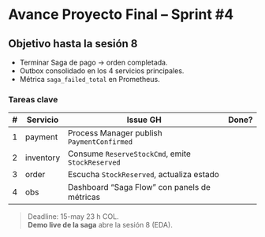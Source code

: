 # Avance Proyecto Final – Sprint #4

## Objetivo hasta la sesión 8

- Terminar Saga de pago → orden completada.  
- Outbox consolidado en los 4 servicios principales.  
- Métrica `saga_failed_total` en Prometheus.

### Tareas clave

| # | Servicio | Issue GH | Done? |
|---|----------|----------|-------|
| 1 | payment | Process Manager publish `PaymentConfirmed` | |
| 2 | inventory | Consume `ReserveStockCmd`, emite `StockReserved` | |
| 3 | order | Escucha `StockReserved`, actualiza estado | |
| 4 | obs | Dashboard “Saga Flow” con panels de métricas | |

> Deadline: 15-may 23 h COL.  
> **Demo live de la saga** abre la sesión 8 (EDA).